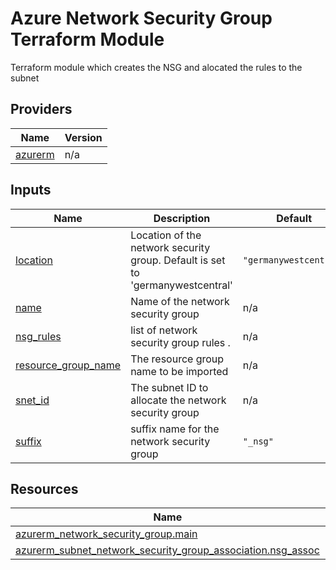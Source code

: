 
# Azure Network Security Group Terraform Module
Terraform module which creates the NSG and alocated the rules to the subnet


<!-- BEGIN_TF_DOCS -->


## Providers

| Name | Version |
|------|---------|
| <a name="provider_azurerm"></a> [azurerm](#provider\_azurerm) | n/a |


## Inputs

| Name | Description | Default |
|------|-------------|---------|
| <a name="input_location"></a> [location](#input\_location) | Location of the network security group. Default is set to 'germanywestcentral' | `"germanywestcentral"` |
| <a name="input_name"></a> [name](#input\_name) | Name of the network security group | n/a |
| <a name="input_nsg_rules"></a> [nsg\_rules](#input\_nsg\_rules) | list of network security group rules . | n/a |
| <a name="input_resource_group_name"></a> [resource\_group\_name](#input\_resource\_group\_name) | The resource group name to be imported | n/a |
| <a name="input_snet_id"></a> [snet\_id](#input\_snet\_id) | The subnet ID to allocate the network security group | n/a |
| <a name="input_suffix"></a> [suffix](#input\_suffix) | suffix name for the network security group | `"_nsg"` |
## Resources

| Name | Type |
|------|------|
| [azurerm_network_security_group.main](https://registry.terraform.io/providers/hashicorp/azurerm/latest/docs/resources/network_security_group) | resource |
| [azurerm_subnet_network_security_group_association.nsg_assoc](https://registry.terraform.io/providers/hashicorp/azurerm/latest/docs/resources/subnet_network_security_group_association) | resource |

<!-- END_TF_DOCS -->